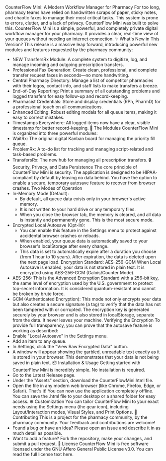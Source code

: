 CounterFlow Mini: A Modern Workflow Manager for Pharmacy
For too long, pharmacy teams have relied on handwritten scraps of paper, sticky notes, and chaotic faxes to manage their most critical tasks. This system is prone to errors, clutter, and a lack of privacy. CounterFlow Mini was built to solve this.
CounterFlow Mini is a simple, powerful, and completely private digital workflow manager for your pharmacy. It provides a clear, real-time view of your queues without needing an internet connection.
✨ What's New in This Version?
This release is a massive leap forward, introducing powerful new modules and features requested by the pharmacy community:
 * NEW TransfersRx Module: A complete system to digitize, log, and manage incoming and outgoing prescription transfers.
 * Professional Fax Generation: Create clean, professional, and complete transfer request faxes in seconds—no more handwriting.
 * Central Pharmacy Directory: Manage a list of competitor pharmacies with their logos, contact info, and staff lists to make transfers a breeze.
 * End-of-Day Reporting: Print a summary of all outstanding problems and logged transfers for easy follow-up and record-keeping.
 * Pharmacist Credentials: Store and display credentials (RPh, PharmD) for a professional touch on all communications.
 * Enhanced Editing: Robust editing modals for all queue items, making it easy to correct mistakes.
 * Timestamps Everywhere: All logged items now have a clear, visible timestamp for better record-keeping.
🚀 The Modules
CounterFlow Mini is organized into three powerful modules:
 * WaitRx: The original digital Kanban board for managing the priority fill queue.
 * ProblemRx: A to-do list for tracking and managing script-related and task-based problems.
 * TransfersRx: The new hub for managing all prescription transfers.
🔒 Security, Privacy, and Data Persistence
The core principle of CounterFlow Mini is security. The application is designed to be HIPAA-compliant by default by leaving no data behind. You have the option to enable a secure, temporary autosave feature to recover from browser crashes.
Two Modes of Operation
 * In-Memory Mode (Default):
   * By default, all queue data exists only in your browser's active memory.
   * It is not written to your hard drive or any temporary files.
   * When you close the browser tab, the memory is cleared, and all data is instantly and permanently gone. This is the most secure mode.
 * Encrypted Local Autosave (Opt-In):
   * You can enable this feature in the Settings menu to protect against accidental browser crashes or reloads.
   * When enabled, your queue data is automatically saved to your browser's localStorage after every change.
   * This data is set to automatically expire after a duration you choose (from 1 hour to 10 years). After expiration, the data is deleted upon the next page load.
Encryption Standard: AES-256-GCM
When Local Autosave is enabled, your data is not stored in plain text. It is encrypted using AES-256-GCM (Galois/Counter Mode).
 * AES-256: This is the Advanced Encryption Standard with a 256-bit key, the same level of encryption used by the U.S. government to protect top-secret information. It is considered quantum-resistant and cannot be broken by brute force.
 * GCM (Authenticated Encryption): This mode not only encrypts your data but also creates a secure signature (a tag) to verify that the data has not been tampered with or corrupted.
The encryption key is generated securely by your browser and is also stored in localStorage, separate from the data. It never leaves your machine.
Verifying the Encryption
To provide full transparency, you can prove that the autosave feature is working as described:
 * Enable "Local Autosave" in the Settings menu.
 * Add an item to any queue.
 * In Settings, click the "View Raw Encrypted Data" button.
 * A window will appear showing the garbled, unreadable text exactly as it is stored in your browser. This demonstrates that your data is not being saved in plain text.
📦 Installation & Usage
Getting started with CounterFlow Mini is incredibly simple. No installation is required.
 * Go to the Latest Release page.
 * Under the "Assets" section, download the CounterFlowMini.html file.
 * Open the file in any modern web browser (like Chrome, Firefox, Edge, or Safari).
That's it! You can now use the application completely offline. You can save the .html file to your desktop or a shared folder for easy access.
⚙️ Customization
You can tailor CounterFlow Mini to your exact needs using the Settings menu (the gear icon), including Layout/Interaction modes, Visual Styles, and Print Options.
🤝 Contributing
This is a project for the pharmacy community, by the pharmacy community. Your feedback and contributions are welcome!
 * Found a bug or have an idea? Please open an issue and describe it in as much detail as possible.
 * Want to add a feature? Fork the repository, make your changes, and submit a pull request.
📜 License
CounterFlow Mini is free software licensed under the GNU Affero General Public License v3.0. You can read the full license text here.
